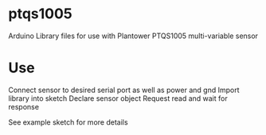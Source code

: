 # ptqs1005
Arduino Library files for use with Plantower PTQS1005 multi-variable sensor

# Use
Connect sensor to desired serial port as well as power and gnd
Import library into sketch
Declare sensor object
Request read and wait for response

See example sketch for more details
